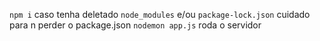 `npm i` caso tenha deletado `node_modules` e/ou `package-lock.json`
cuidado para n perder o package.json
`nodemon app.js` roda o servidor